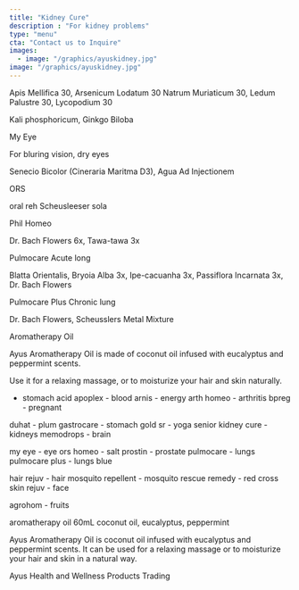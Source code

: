```yaml
---
title: "Kidney Cure"
description : "For kidney problems"
type: "menu"
cta: "Contact us to Inquire"
images:
  - image: "/graphics/ayuskidney.jpg"
image: "/graphics/ayuskidney.jpg"
---
```




Apis Mellifica 30,  Arsenicum Lodatum 30
Natrum Muriaticum 30,
Ledum Palustre 30, Lycopodium 30

Kali phosphoricum, Ginkgo Biloba

My Eye

For bluring vision, dry eyes

Senecio Bicolor
(Cineraria Maritma D3),
Agua Ad Injectionem

ORS

oral reh
Scheusleeser sola

Phil Homeo

Dr. Bach Flowers 6x,
Tawa-tawa 3x


Pulmocare
Acute long

Blatta Orientalis, Bryoia Alba 3x,
Ipe-cacuanha 3x,
Passiflora Incarnata 3x, Dr. Bach Flowers

Pulmocare Plus
Chronic lung

Dr. Bach Flowers,
Scheusslers
Metal Mixture



Aromatherapy Oil

Ayus Aromatherapy Oil is made of coconut oil infused with eucalyptus and peppermint scents.

Use it for a relaxing massage, or to moisturize your hair and skin naturally.

- stomach acid
apoplex - blood
arnis - energy
arth homeo - arthritis
bpreg - pregnant

duhat - plum
gastrocare - stomach
gold sr - yoga senior
kidney cure - kidneys
memodrops - brain

my eye - eye
ors homeo - salt
prostin - prostate
pulmocare - lungs
pulmocare plus - lungs blue

hair rejuv - hair
mosquito repellent - mosquito
rescue remedy - red cross
skin rejuv - face


agrohom - fruits


aromatherapy oil 60mL
coconut oil, eucalyptus, peppermint

Ayus Aromatherapy Oil is coconut oil infused with eucalyptus and peppermint scents. It can be used for a relaxing massage or to moisturize your hair and skin in a natural way.

Ayus Health and Wellness Products Trading